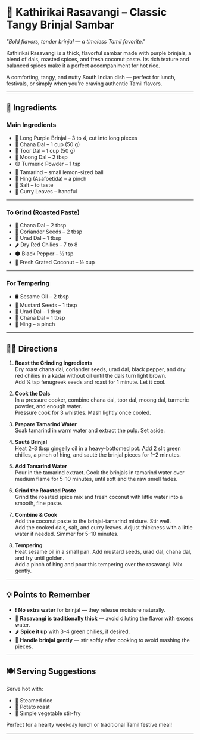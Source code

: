# 🍆 Kathirikai Rasavangi – Classic Tangy Brinjal Sambar

*"Bold flavors, tender brinjal — a timeless Tamil favorite."*

Kathirikai Rasavangi is a thick, flavorful sambar made with purple brinjals, a blend of dals, roasted spices, and fresh coconut paste. Its rich texture and balanced spices make it a perfect accompaniment for hot rice.

A comforting, tangy, and nutty South Indian dish — perfect for lunch, festivals, or simply when you're craving authentic Tamil flavors.

---

## 📝 Ingredients

### Main Ingredients
- 🍆 Long Purple Brinjal – 3 to 4, cut into long pieces  
- 🌾 Chana Dal – 1 cup (50 g)  
- 🌾 Toor Dal – 1 cup (50 g)  
- 🌾 Moong Dal – 2 tbsp  
- 🟡 Turmeric Powder – 1 tsp  
- 🍋 Tamarind – small lemon-sized ball  
- 🔸 Hing (Asafoetida) – a pinch  
- 🧂 Salt – to taste  
- 🌿 Curry Leaves – handful  

---

### To Grind (Roasted Paste)
- 🌾 Chana Dal – 2 tbsp  
- 🌿 Coriander Seeds – 2 tbsp  
- 🌾 Urad Dal – 1 tbsp  
- 🌶️ Dry Red Chilies – 7 to 8  
- ⚫ Black Pepper – ½ tsp  
- 🥥 Fresh Grated Coconut – ½ cup  

---

### For Tempering
- 🛢️ Sesame Oil – 2 tbsp  
- 🌱 Mustard Seeds – 1 tbsp  
- 🌾 Urad Dal – 1 tbsp  
- 🌾 Chana Dal – 1 tbsp  
- 🔸 Hing – a pinch  

---

## 👩‍🍳 Directions

1. **Roast the Grinding Ingredients**  
   Dry roast chana dal, coriander seeds, urad dal, black pepper, and dry red chilies in a kadai without oil until the dals turn light brown.  
   Add ¼ tsp fenugreek seeds and roast for 1 minute. Let it cool.

2. **Cook the Dals**  
   In a pressure cooker, combine chana dal, toor dal, moong dal, turmeric powder, and enough water.  
   Pressure cook for 3 whistles. Mash lightly once cooled.

3. **Prepare Tamarind Water**  
   Soak tamarind in warm water and extract the pulp. Set aside.

4. **Sauté Brinjal**  
   Heat 2–3 tbsp gingelly oil in a heavy-bottomed pot. Add 2 slit green chilies, a pinch of hing, and sauté the brinjal pieces for 1–2 minutes.

5. **Add Tamarind Water**  
   Pour in the tamarind extract. Cook the brinjals in tamarind water over medium flame for 5–10 minutes, until soft and the raw smell fades.

6. **Grind the Roasted Paste**  
   Grind the roasted spice mix and fresh coconut with little water into a smooth, fine paste.

7. **Combine & Cook**  
   Add the coconut paste to the brinjal-tamarind mixture. Stir well.  
   Add the cooked dals, salt, and curry leaves. Adjust thickness with a little water if needed. Simmer for 5–10 minutes.

8. **Tempering**  
   Heat sesame oil in a small pan. Add mustard seeds, urad dal, chana dal, and fry until golden.  
   Add a pinch of hing and pour this tempering over the rasavangi. Mix gently.

---

## 💡 Points to Remember

- ❗ **No extra water** for brinjal — they release moisture naturally.  
- 🥄 **Rasavangi is traditionally thick** — avoid diluting the flavor with excess water.  
- 🌶️ **Spice it up** with 3–4 green chilies, if desired.  
- 🍆 **Handle brinjal gently** — stir softly after cooking to avoid mashing the pieces.

---

## 🍽️ Serving Suggestions

Serve hot with:
- 🍚 Steamed rice  
- 🥔 Potato roast  
- 🥦 Simple vegetable stir-fry  

Perfect for a hearty weekday lunch or traditional Tamil festive meal!

---
